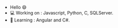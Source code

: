 - Hello :smile: 
- :computer: Working on : Javascript, Python, C, SQLServer.
- :book: Learning : Angular and C#.
<!---
rhuanpasti/rhuanpasti is a ✨ special ✨ repository because its `README.md` (this file) appears on your GitHub profile.
You can click the Preview link to take a look at your changes.
--->
